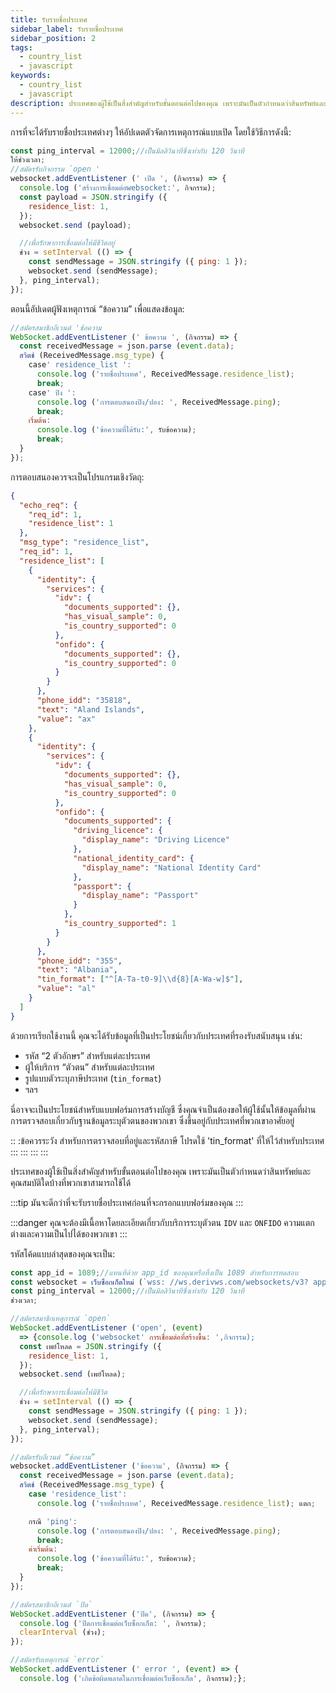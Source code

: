 ```yaml
---
title: รับรายชื่อประเทศ
sidebar_label: รับรายชื่อประเทศ
sidebar_position: 2
tags:
  - country_list
  - javascript
keywords:
  - country_list
  - javascript
description: ประเทศของผู้ใช้เป็นสิ่งสำคัญสำหรับขั้นตอนต่อไปของคุณ เพราะมันเป็นตัวกำหนดว่าสินทรัพย์และคุณสมบัติใดบ้างที่พวกเขาสามารถใช้ได้ รับข้อมูลเกี่ยวกับผู้ใช้ของคุณโดยการเพิ่มรายชื่อประเทศลงในแอพการซื้อขายของคุณ เรียนรู้วิธีทำเช่นนั้นด้วยตัวอย่าง JavaScript API นี้ เรียนรู้วิธีทำเช่นนั้นด้วยตัวอย่าง JavaScript API นี้ รับข้อมูลเกี่ยวกับผู้ใช้ของคุณโดยการเพิ่มรายชื่อประเทศลงในแอพการซื้อขายของคุณ เรียนรู้วิธีทำเช่นนั้นด้วยตัวอย่าง JavaScript API นี้ เรียนรู้วิธีทำเช่นนั้นด้วยตัวอย่าง JavaScript API นี้
---
```


<!-- :::caution
You can learn more about countries [here](/docs/terminology/trading/residence-list)
::: -->

การที่จะได้รับรายชื่อประเทศต่างๆ ให้อัปเดตตัวจัดการเหตุการณ์แบบเปิด โดยใช้วิธีการดังนี้:

```js title="index.js" showLineNumbers
const ping_interval = 12000;//เป็นมิลลิวินาทีซึ่งเท่ากับ 120 วินาที
ให้ช่วงเวลา;
//สมัครรับกิจกรรม `open '
websocket.addEventListener (' เปิด ', (กิจกรรม) => {
  console.log ('สร้างการเชื่อมต่อwebsocket:', กิจกรรม);
  const payload = JSON.stringify ({
    residence_list: 1,
  });
  websocket.send (payload);

  //เพื่อรักษาการเชื่อมต่อให้มีชีวิตอยู่
  ช่วง = setInterval (() => {
    const sendMessage = JSON.stringify ({ ping: 1 });
    websocket.send (sendMessage);
  }, ping_interval);
});
```

ตอนนี้อัปเดตผู้ฟังเหตุการณ์ “ข้อความ” เพื่อแสดงข้อมูล:

```js title="index.js" showLineNumbers
//สมัครสมาชิกอีเวนต์ 'ข้อความ
WebSocket.addEventListener (' ข้อความ ', (กิจกรรม) => {
  const receivedMessage = json.parse (event.data);
  สวิตช์ (ReceivedMessage.msg_type) {
    case' residence_list ':
      console.log ('รายชื่อประเทศ', ReceivedMessage.residence_list);
      break;
    case' ปิง ':
      console.log ('การตอบสนองปิง/ปอง: ', ReceivedMessage.ping);
      break;
    เริ่มต้น:
      console.log ('ข้อความที่ได้รับ:', รับข้อความ);
      break;
  }
});
```

การตอบสนองควรจะเป็นโปรแกรมเชิงวัตถุ:

```json showLineNumbers
{
  "echo_req": {
    "req_id": 1,
    "residence_list": 1
  },
  "msg_type": "residence_list",
  "req_id": 1,
  "residence_list": [
    {
      "identity": {
        "services": {
          "idv": {
            "documents_supported": {},
            "has_visual_sample": 0,
            "is_country_supported": 0
          },
          "onfido": {
            "documents_supported": {},
            "is_country_supported": 0
          }
        }
      },
      "phone_idd": "35818",
      "text": "Aland Islands",
      "value": "ax"
    },
    {
      "identity": {
        "services": {
          "idv": {
            "documents_supported": {},
            "has_visual_sample": 0,
            "is_country_supported": 0
          },
          "onfido": {
            "documents_supported": {
              "driving_licence": {
                "display_name": "Driving Licence"
              },
              "national_identity_card": {
                "display_name": "National Identity Card"
              },
              "passport": {
                "display_name": "Passport"
              }
            },
            "is_country_supported": 1
          }
        }
      },
      "phone_idd": "355",
      "text": "Albania",
      "tin_format": ["^[A-Ta-t0-9]\\d{8}[A-Wa-w]$"],
      "value": "al"
    }
  ]
}
```

ด้วยการเรียกใช้งานนี้ คุณจะได้รับข้อมูลที่เป็นประโยชน์เกี่ยวกับประเทศที่รองรับสนับสนุน เช่น:

- รหัส “2 ตัวอักษร” สำหรับแต่ละประเทศ
- ผู้ให้บริการ “ตัวตน” สำหรับแต่ละประเทศ
- รูปแบบตัวระบุภาษีประเทศ (`tin_format`)
- ฯลฯ

นี่อาจจะเป็นประโยชน์สำหรับแบบฟอร์มการสร้างบัญชี ซึ่งคุณจำเป็นต้องขอให้ผู้ใช้นั้นให้ข้อมูลที่ผ่านการตรวจสอบเกี่ยวกับฐานข้อมูลระบุตัวตนของพวกเขา ซึ่งขึ้นอยู่กับประเทศที่พวกเขาอาศัยอยู่

:: :ข้อควรระวัง
สำหรับการตรวจสอบที่อยู่และรหัสภาษี โปรดใช้ 'tin_format' ที่ให้ไว้สำหรับประเทศ
:::
:::
:::
:::

ประเทศของผู้ใช้เป็นสิ่งสำคัญสำหรับขั้นตอนต่อไปของคุณ เพราะมันเป็นตัวกำหนดว่าสินทรัพย์และคุณสมบัติใดบ้างที่พวกเขาสามารถใช้ได้

:::tip
มันจะดีกว่าที่จะรับรายชื่อประเทศก่อนที่จะกรอกแบบฟอร์มของคุณ
:::

:::danger
คุณจะต้องมีเนื้อหาโดยละเอียดเกี่ยวกับบริการระบุตัวตน `IDV` และ `ONFIDO` ความแตกต่างและความเป็นไปได้ของพวกเขา
:::

รหัสโค้ดแบบล่าสุดของคุณจะเป็น:

```js title="index.js" showLineNumbers
const app_id = 1089;//แทนที่ด้วย app_id ของคุณหรือทิ้งเป็น 1089 สำหรับการทดสอบ
const websocket = เว็บซ็อกเก็ตใหม่ (`wss: //ws.derivws.com/websockets/v3? app_id=${app_id}`);
const ping_interval = 12000;//เป็นมิลลิวินาทีซึ่งเท่ากับ 120 วินาที
ช่วงเวลา;

//สมัครสมาชิกเหตุการณ์ `open`
WebSocket.addEventListener ('open', (event)
  => {console.log ('websocket' การเชื่อมต่อที่สร้างขึ้น: ',กิจกรรม);
  const เพย์โหลด = JSON.stringify ({
    residence_list: 1,
  });
  websocket.send (เพย์โหลด);

  //เพื่อรักษาการเชื่อมต่อให้มีชีวิต
  ช่วง = setInterval (() => {
    const sendMessage = JSON.stringify ({ ping: 1 });
    websocket.send (sendMessage);
  }, ping_interval);
});

//สมัครรับอีเวนต์ “ข้อความ”
websocket.addEventListener ('ข้อความ', (กิจกรรม) => {
  const receivedMessage = json.parse (event.data);
  สวิตช์ (ReceivedMessage.msg_type) {
    case 'residence_list':
      console.log ('รายชื่อประเทศ', ReceivedMessage.residence_list); แตก;

    กรณี 'ping':
      console.log ('การตอบสนองปิง/ปอง: ', ReceivedMessage.ping);
      break;
    ค่าเริ่มต้น:
      console.log ('ข้อความที่ได้รับ:', รับข้อความ);
      break;
  }
});

//สมัครสมาชิกอีเวนต์ `ปิด`
WebSocket.addEventListener ('ปิด', (กิจกรรม) => {
  console.log ('ปิดการเชื่อมต่อเว็บซ็อกเก็ต: ', กิจกรรม);
  clearInterval (ช่วง);
});

//สมัครรับเหตุการณ์ `error`
WebSocket.addEventListener (' error ', (event) => {
  console.log ('เกิดข้อผิดพลาดในการเชื่อมต่อเว็บซ็อกเก็ต', กิจกรรม);};

```
